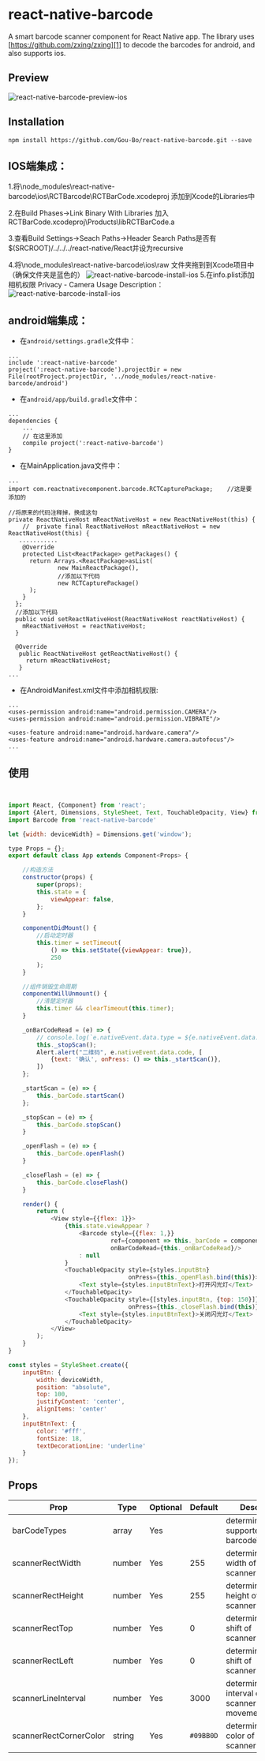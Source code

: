 # react-native-barcode

A smart barcode scanner component for React Native app.
The library uses [https://github.com/zxing/zxing][1] to decode the barcodes for android, and also supports ios.

## Preview

![react-native-barcode-preview-ios][2]

## Installation

```
npm install https://github.com/Gou-Bo/react-native-barcode.git --save
```

## IOS端集成：

1.将\node_modules\react-native-barcode\ios\RCTBarcode\RCTBarCode.xcodeproj 添加到Xcode的Libraries中

2.在Build Phases->Link Binary With Libraries 加入RCTBarCode.xcodeproj\Products\libRCTBarCode.a

3.查看Build Settings->Seach Paths->Header Search Paths是否有$(SRCROOT)/../../../react-native/React并设为recursive

4.将\node_modules\react-native-barcode\ios\raw 文件夹拖到到Xcode项目中（确保文件夹是蓝色的）
![react-native-barcode-install-ios][4]
5.在info.plist添加相机权限 Privacy - Camera Usage Description：
![react-native-barcode-install-ios][5]


## android端集成：

* 在`android/settings.gradle`文件中：

```
...
include ':react-native-barcode'
project(':react-native-barcode').projectDir = new File(rootProject.projectDir, '../node_modules/react-native-barcode/android')
```

* 在`android/app/build.gradle`文件中：

```
...
dependencies {
    ...
    // 在这里添加
    compile project(':react-native-barcode')
}
```

*  在MainApplication.java文件中：

```
...
import com.reactnativecomponent.barcode.RCTCapturePackage;    //这是要添加的

//将原来的代码注释掉，换成这句
private ReactNativeHost mReactNativeHost = new ReactNativeHost(this) {
    //  private final ReactNativeHost mReactNativeHost = new ReactNativeHost(this) {
   ...........
    @Override
    protected List<ReactPackage> getPackages() {
      return Arrays.<ReactPackage>asList(
              new MainReactPackage(),
              //添加以下代码
              new RCTCapturePackage()
      );
    }
  };
  //添加以下代码
  public void setReactNativeHost(ReactNativeHost reactNativeHost) {
    mReactNativeHost = reactNativeHost;
  }
 
  @Override
   public ReactNativeHost getReactNativeHost() {
     return mReactNativeHost;
   }
...
```

* 在AndroidManifest.xml文件中添加相机权限:
```
...
<uses-permission android:name="android.permission.CAMERA"/>
<uses-permission android:name="android.permission.VIBRATE"/>

<uses-feature android:name="android.hardware.camera"/>
<uses-feature android:name="android.hardware.camera.autofocus"/>
...
```


## 使用

```js


import React, {Component} from 'react';
import {Alert, Dimensions, StyleSheet, Text, TouchableOpacity, View} from 'react-native';
import Barcode from 'react-native-barcode'

let {width: deviceWidth} = Dimensions.get('window');

type Props = {};
export default class App extends Component<Props> {

    //构造方法
    constructor(props) {
        super(props);
        this.state = {
            viewAppear: false,
        };
    }

    componentDidMount() {
        //启动定时器
        this.timer = setTimeout(
            () => this.setState({viewAppear: true}),
            250
        );
    }

    //组件销毁生命周期
    componentWillUnmount() {
        //清楚定时器
        this.timer && clearTimeout(this.timer);
    }

    _onBarCodeRead = (e) => {
        // console.log(`e.nativeEvent.data.type = ${e.nativeEvent.data.type}, e.nativeEvent.data.code = ${e.nativeEvent.data.code}`)
        this._stopScan();
        Alert.alert("二维码", e.nativeEvent.data.code, [
            {text: '确认', onPress: () => this._startScan()},
        ])
    };

    _startScan = (e) => {
        this._barCode.startScan()
    };

    _stopScan = (e) => {
        this._barCode.stopScan()
    }

    _openFlash = (e) => {
        this._barCode.openFlash()
    }

    _closeFlash = (e) => {
        this._barCode.closeFlash()
    }

    render() {
        return (
            <View style={{flex: 1}}>
                {this.state.viewAppear ?
                    <Barcode style={{flex: 1,}}
                             ref={component => this._barCode = component}
                             onBarCodeRead={this._onBarCodeRead}/>
                    : null
                }
                <TouchableOpacity style={styles.inputBtn}
                                  onPress={this._openFlash.bind(this)}>
                    <Text style={styles.inputBtnText}>打开闪光灯</Text>
                </TouchableOpacity>
                <TouchableOpacity style={[styles.inputBtn, {top: 150}]}
                                  onPress={this._closeFlash.bind(this)}>
                    <Text style={styles.inputBtnText}>关闭闪光灯</Text>
                </TouchableOpacity>
            </View>
        );
    }
}

const styles = StyleSheet.create({
    inputBtn: {
        width: deviceWidth,
        position: "absolute",
        top: 100,
        justifyContent: 'center',
        alignItems: 'center'
    },
    inputBtnText: {
        color: '#fff',
        fontSize: 18,
        textDecorationLine: 'underline'
    }
});

```

## Props

Prop                   | Type   | Optional | Default   | Description
---------------------- | ------ | -------- | --------- | -----------
barCodeTypes           | array  | Yes      |           | determines the supported barcodeTypes
scannerRectWidth       | number | Yes      | 255       | determines the width of scannerRect
scannerRectHeight      | number | Yes      | 255       | determines the height of scannerRect
scannerRectTop         | number | Yes      | 0         | determines the top shift of scannerRect
scannerRectLeft        | number | Yes      | 0         | determines the left shift of scannerRect
scannerLineInterval    | number | Yes      | 3000      | determines the interval of scannerLine's movement
scannerRectCornerColor | string | Yes      | `#09BB0D` | determines the color of scannerRectCorner

[1]: https://github.com/zxing/zxing
[2]: http://cyqresig.github.io/img/react-native-smart-barcode-preview-ios-v1.0.0.gif
[4]: https://upload-images.jianshu.io/upload_images/7262870-829064e584b20295.png
[5]: https://upload-images.jianshu.io/upload_images/7262870-bc6223fdf4d461e8.jpg